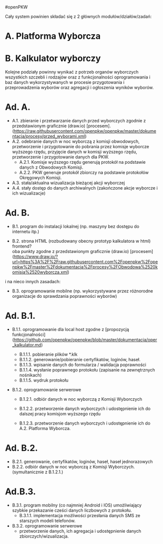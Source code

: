 #openPKW

Cały system powinien składać się z 2 głównych modułów/działów/zadań:

# A. Platforma Wyborcza  
# B. Kalkulator wyborczy  

Kolejne podziały powinny wynikać z potrzeb organów wyborczych wszystkich szczebli i rodzajów oraz z funkcjonalności oprogramowania i baz danych wykorzystywanych w procesie przygotowania i przeprowadzenia wyborów oraz agregacji i ogłoszenia wyników wyborów.


# Ad. A.
* A.1. zbieranie i przetwarzanie danych przed wyborczych zgodnie z przedstawionym graficznie (draw.io) [procesem]. (https://raw.githubusercontent.com/openpkw/openpkw/master/dokumentacja/procesy/przed_wyborami.xml)
* A.2. odebranie danych w noc wyborczą z komisji obwodowych, przetworzenie i przygotowanie do pobrania przez komisje wyborcze wyższego rzędu, przyjęcie danych w komisji wyższego rzędu, przetworzenie i przygotowanie danych dla PKW.
   * A.2.1. Komisje wyższego rzędu generują protokół na podstawie danych z Obwodowych Komisji.
   * A.2.2. PKW generuje protokół zbiorczy na podstawie protokołów Okręgowych Komisji.
* A.3. stała/aktualna wizualizacja bieżącej akcji wyborczej
* A.4. stały dostęp do danych archiwalnych (zakończone akcje wyborcze i ich wizualizacje)

# Ad. B.

* B.1. program do instalacji lokalnej (np. maszyny bez dostępu do internetu itp.)

* B.2. strona HTML (rozbudowany obecny prototyp kalkulatora w html) frontend?  
oba punkty zgodne z przedstawionym graficznie (draw.io) [procesem] (https://www.draw.io/?url=https%3A%2F%2Fraw.githubusercontent.com%2Fopenpkw%2Fopenpkw%2Fmaster%2Fdokumentacja%2Fprocesy%2FObwodowa%2520komisja%2520wyborcza.xml)  

i na nieco innych zasadach:  

* B.3. oprogramowanie mobilne (np. wykorzystywane przez różnorodne organizacje do sprawdzania poprawności wyborów)

# Ad. B.1. 

* B.1.1. oprogramowanie dla local host zgodne z [propozycją funkcjonalności] (https://github.com/openpkw/openpkw/blob/master/dokumentacja/oper_kalkulator.md)
    * B.1.1.1. pobieranie plików *.klk
    * B.1.1.2. generowanie/pobieranie certyfikatów, loginów, haseł.
    * B.1.1.3. wpisanie danych do formularza / walidacja poprawności
    * B.1.1.4. wysłanie poprawnego protokołu (zapisanie na zewnętrznych nośnikach)
    * B.1.1.5. wydruk protokołu

* B.1.2. oprogramowanie serwerowe
     * B.1.2.1. odbiór danych w noc wyborczą z Komisji Wyborczych
     * B.1.2.2. przetworzenie danych wyborczych i udostępnienie ich do dalszej pracy komisjom wyższego rzędu
         
     * B.1.2.3. przetworzenie danych wyborczych i udostępnienie ich do A.2. Platforma Wyborcza.

# Ad. B.2.
   * B.2.1. generowanie, certyfikatów, loginów, haseł, haseł jednorazowych
   * B.2.2. odbiór danych w noc wyborczą z Komisji Wyborczych. (symultanicznie z B.1.2.1.)
 
# Ad.B.3.

* B.3.1. program mobilny (co najmniej Android i IOS) umożliwiający szybkie przekazanie cześci danych liczbowych z protokołu.
    * B.3.1.1. implementacja możliwości przesłania danych SMS ze starszych modeli telefonów.
* B.3.2. oprogramowanie serwerowe 
    * przetworzenie danych, ich agregacja i udostępnienie danych zbiorczych/wizualizacja.

